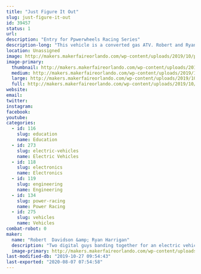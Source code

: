```yaml
---
title: "Just Figure It Out"
slug: just-figure-it-out
id: 39457
status: 1
url: 
description: "Entry for Ppwerwheels Racing Series"
description-long: "This vehicle is a converted gas ATV. Robert and Ryan have 'learned while doing' for this project. Through determination and luck, this vehicle has made it as a competitor in this year's race"
location: Unassigned
image: http://makers.makerfaireorlando.com/wp-content/uploads/2019/10/profile_pic-1-1024x768.jpeg
image-primary:
  thumbnail: http://makers.makerfaireorlando.com/wp-content/uploads/2019/10/profile_pic-1-150x150.jpeg
  medium: http://makers.makerfaireorlando.com/wp-content/uploads/2019/10/profile_pic-1-300x225.jpeg
  large: http://makers.makerfaireorlando.com/wp-content/uploads/2019/10/profile_pic-1-1024x768.jpeg
  full: http://makers.makerfaireorlando.com/wp-content/uploads/2019/10/profile_pic-1.jpeg
website: 
email: 
twitter: 
instagram: 
facebook: 
youtube: 
categories:
  - id: 116
    slug: education
    name: Education
  - id: 273
    slug: electric-vehicles
    name: Electric Vehicles
  - id: 118
    slug: electronics
    name: Electronics
  - id: 119
    slug: engineering
    name: Engineering
  - id: 134
    slug: power-racing
    name: Power Racing
  - id: 275
    slug: vehicles
    name: Vehicles
combat-robot: 0
maker:
  name: "Robert  Davidson &amp; Ryan Harrigan"
  description: "Two digital guys banding together for an electric vehicle"
  image-primary: http://makers.makerfaireorlando.com/wp-content/uploads/2019/10/profile_pic-1024x768.jpeg
last-modified-db: "2019-10-27 09:54:43"
last-exported: "2020-08-07 07:54:58"
---
```

